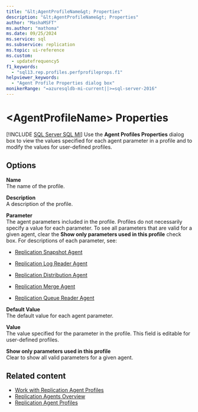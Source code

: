 ```yaml
---
title: "&lt;AgentProfileName&gt; Properties"
description: "&lt;AgentProfileName&gt; Properties"
author: "MashaMSFT"
ms.author: "mathoma"
ms.date: 09/25/2024
ms.service: sql
ms.subservice: replication
ms.topic: ui-reference
ms.custom:
  - updatefrequency5
f1_keywords:
  - "sql13.rep.profiles.perfprofileprops.f1"
helpviewer_keywords:
  - "Agent Profile Properties dialog box"
monikerRange: "=azuresqldb-mi-current||>=sql-server-2016"
---
```

# &lt;AgentProfileName&gt; Properties
[!INCLUDE [SQL Server SQL MI](../../includes/applies-to-version/sql-asdbmi.md)]
  Use the **Agent Profiles Properties** dialog box to view the values specified for each agent parameter in a profile and to modify the values for user-defined profiles.  
  
## Options  
 **Name**  
 The name of the profile.  
  
 **Description**  
 A description of the profile.  
  
 **Parameter**  
 The agent parameters included in the profile. Profiles do not necessarily specify a value for each parameter. To see all parameters that are valid for a given agent, clear the **Show only parameters used in this profile** check box. For descriptions of each parameter, see:  
  
-   [Replication Snapshot Agent](../../relational-databases/replication/agents/replication-snapshot-agent.md)  
  
-   [Replication Log Reader Agent](../../relational-databases/replication/agents/replication-log-reader-agent.md)  
  
-   [Replication Distribution Agent](../../relational-databases/replication/agents/replication-distribution-agent.md)  
  
-   [Replication Merge Agent](../../relational-databases/replication/agents/replication-merge-agent.md)  
  
-   [Replication Queue Reader Agent](../../relational-databases/replication/agents/replication-queue-reader-agent.md)  
  
 **Default Value**  
 The default value for each agent parameter.  
  
 **Value**  
 The value specified for the parameter in the profile. This field is editable for user-defined profiles.  
  
 **Show only parameters used in this profile**  
 Clear to show all valid parameters for a given agent.  
  
## Related content

- [Work with Replication Agent Profiles](../../relational-databases/replication/agents/work-with-replication-agent-profiles.md)
- [Replication Agents Overview](../../relational-databases/replication/agents/replication-agents-overview.md)
- [Replication Agent Profiles](../../relational-databases/replication/agents/replication-agent-profiles.md)
